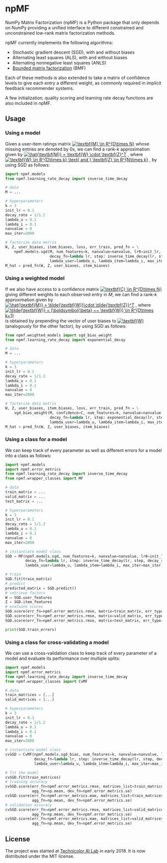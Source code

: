 # npMF

NumPy Matrix Factorization (npMF) is a Python package that only depends on NumPy providing a unified interface to different constrained and unconstrained low-rank matrix factorization methods.

npMF currently implements the following algorithms:
- Stochastic gradient descent (SGD), with and without biases
- Alternating least squares (ALS), with and without biases
- Alternating nonnegative least squares (ANLS)
- [Bounded matrix factorization](https://doi.org/10.1007/s10115-013-0710-2) (BMF)

Each of these methods is also extended to take a matrix of confidence levels to give each entry a different weight, as commonly required in implicit feedback recommender systems.

A few initialization, quality scoring and learning rate decay functions are also included in npMF.


## Usage

### Using a model

Given a user-item ratings matrix 
<a href="https://www.codecogs.com/eqnedit.php?latex=\textbf{M}&space;\in&space;R^{D\times&space;N}" target="_blank"><img src="https://latex.codecogs.com/gif.latex?\textbf{M}&space;\in&space;R^{D\times&space;N}" title="\textbf{M} \in R^{D\times N}" /></a>
whose missing entries are denoted by 0s, we can find a rank-*k* approximation given by 
<a href="https://www.codecogs.com/eqnedit.php?latex=\hat{\textbf{M}}&space;=&space;\textbf{W}&space;\cdot&space;\textbf{Z}^T" target="_blank"><img src="https://latex.codecogs.com/gif.latex?\hat{\textbf{M}}&space;=&space;\textbf{W}&space;\cdot&space;\textbf{Z}^T" title="\hat{\textbf{M}} = \textbf{W} \cdot \textbf{Z}^T" /></a>
, where 
<a href="https://www.codecogs.com/eqnedit.php?latex=\textbf{W}&space;\in&space;R^{D\times&space;k}&space;\text{&space;and&space;}&space;\textbf{Z}&space;\in&space;R^{N\times&space;k}" target="_blank"><img src="https://latex.codecogs.com/gif.latex?\textbf{W}&space;\in&space;R^{D\times&space;k}&space;\text{&space;and&space;}&space;\textbf{Z}&space;\in&space;R^{N\times&space;k}" title="\textbf{W} \in R^{D\times k} \text{ and } \textbf{Z} \in R^{N\times k}" /></a>
, by using SGD as follows:

```python
import npmf.models
from npmf.learning_rate_decay import inverse_time_decay

# data
M = ...

# hyperparameters
k = 3
init_lr = 0.1
decay_rate = 1/1.2
lambda_u = 0.1
lambda_i = 0.1
nanvalue = 0
max_iter=2000

# factorize data matrix
W, Z, user_biases, item_biases, loss, err_train, pred_fn = \
    npmf.models.sgd(M, num_features=k, nanvalue=nanvalue, lr0=init_lr, batch_size=16,
                    decay_fn=lambda lr, step: inverse_time_decay(lr, step, decay_rate, max_iter),
                    lambda_user=lambda_u, lambda_item=lambda_i, max_iter=max_iter)
M_hat = pred_fn(W, Z, user_biases, item_biases)
```

### Using a weighted model
If we also have access to a confidence matrix 
<a href="https://www.codecogs.com/eqnedit.php?latex=\textbf{C}&space;\in&space;R^{D\times&space;N}" target="_blank"><img src="https://latex.codecogs.com/gif.latex?\textbf{C}&space;\in&space;R^{D\times&space;N}" title="\textbf{C} \in R^{D\times N}" /></a>
giving different weights to each observed entry in *M*, we can find a rank-*k* approximation given by 
<a href="https://www.codecogs.com/eqnedit.php?latex=\hat{\textbf{M}}&space;=&space;\tilde{\textbf{W}}\cdot&space;\tilde{\textbf{Z}}^T" target="_blank"><img src="https://latex.codecogs.com/gif.latex?\hat{\textbf{M}}&space;=&space;\tilde{\textbf{W}}\cdot&space;\tilde{\textbf{Z}}^T" title="\hat{\textbf{M}} = \tilde{\textbf{W}}\cdot \tilde{\textbf{Z}}^T" /></a>
, where
<a href="https://www.codecogs.com/eqnedit.php?latex=\tilde{\textbf{W}}&space;=&space;[\boldsymbol{\beta}&space;~~&space;\textbf{W}]&space;\in&space;R^{D\times&space;k&plus;1}" target="_blank"><img src="https://latex.codecogs.com/gif.latex?\tilde{\textbf{W}}&space;=&space;[\boldsymbol{\beta}&space;~~&space;\textbf{W}]&space;\in&space;R^{D\times&space;k&plus;1}" title="\tilde{\textbf{W}} = [\boldsymbol{\beta} ~~ \textbf{W}] \in R^{D\times k+1}" /></a>
is obtained by prepending the vector of user biases to
<a href="https://www.codecogs.com/eqnedit.php?latex=\textbf{W}" target="_blank"><img src="https://latex.codecogs.com/gif.latex?\textbf{W}" title="\textbf{W}" /></a>
(analogously for the other factor), by using SGD as follows:

```python
from npmf.weighted_models import sgd_bias_weight
from npmf.learning_rate_decay import exponential_decay

# data
M = ...

# hyperparameters
k = 3
init_lr = 0.1
decay_rate = 1/1.2
lambda_u = 0.1
lambda_i = 0.1
nanvalue = 0
max_iter=2000

# factorize data matrix
W, Z, user_biases, item_biases, loss, err_train, pred_fn = \
    sgd_bias_weight(M, confidence=C, num_features=k, nanvalue=nanvalue, lr0=init_lr, batch_size=16,
                    decay_fn=lambda lr, step: exponential_decay(lr, step, decay_rate, max_iter),
                    lambda_user=lambda_u, lambda_item=lambda_i, max_iter=max_iter)
M_hat = pred_fn(W, Z, user_biases, item_biases)
```

### Using a class for a model
We can keep track of every parameter as well as different errors for a model into a class as follows:

```python
import npmf.models
import npmf.error_metrics
from npmf.learning_rate_decay import inverse_time_decay
from npmf.wrapper_classes import MF

# data
train_matrix = ...
valid_matrix = ...
test_matrix = ...

# hyperparameters
k = 3
init_lr = 0.1
decay_rate = 1/1.2
lambda_u = 0.1
lambda_i = 0.1
nanvalue = 0
max_iter=2000

# instantiate model class
SGD = MF(npmf.models.sgd, num_features=k, nanvalue=nanvalue, lr0=init_lr, batch_size=16,
         decay_fn=lambda lr, step: inverse_time_decay(lr, step, decay_rate, max_iter, False),
         lambda_user=lambda_u, lambda_item=lambda_i, max_iter=max_iter)

# train
SGD.fit(train_matrix)
# predict
predicted_matrix = SGD.predict()
# retrieve factors
W = SGD.user_features 
Z = SGD.item_features
# evaluate scores
SGD.score(err_fn=npmf.error_metrics.rmse, matrix=train_matrix, err_type='train')
SGD.score(err_fn=npmf.error_metrics.rmse, matrix=valid_matrix, err_type='validation')
SGD.score(err_fn=npmf.error_metrics.rmse, matrix=test_matrix, err_type='test')

print(SGD.train_errors)
```

### Using a class for cross-validating a model
We can use a cross-validation class to keep track of every parameter of a model and evaluate its performance over multiple splits:

```python
import npmf.models
import npmf.error_metrics
from npmf.learning_rate_decay import inverse_time_decay
from npmf.wrapper_classes import CvMF

# data
train_matrices = [...]
valid_matrices = [...]

# hyperparameters
k = 3
init_lr = 0.1
decay_rate = 1/1.2
lambda_u = 0.1
lambda_i = 0.1
nanvalue = 0
max_iter=2000

# instantiate model class
cvSGD = CvMF(npmf.models.sgd_bias, num_features=k, nanvalue=nanvalue, lr0=init_lr, batch_size=16,
             decay_fn=lambda lr, step: inverse_time_decay(lr, step, decay_rate, max_iter, False),
             lambda_user=lambda_u, lambda_item=lambda_i, max_iter=max_iter)

# fit the model
cvSGD.fit(train_matrices)
# training accuracy
cvSGD.score(err_fn=npmf.error_metrics.rmse, matrices_list=train_matrices, err_type='train', 
            agg_fn=np.mean, dev_fn=npmf.error_metrics.se)
cvSGD.score(err_fn=npmf.error_metrics.mae, matrices_list=train_matrices, err_type='train', 
            agg_fn=np.mean, dev_fn=npmf.error_metrics.se)
# validation accuracy
cvSGD.score(err_fn=npmf.error_metrics.rmse, matrices_list=valid_matrices, err_type='validation', 
            agg_fn=np.mean, dev_fn=npmf.error_metrics.se)
cvSGD.score(err_fn=npmf.error_metrics.mae, matrices_list=valid_matrices, err_type='validation', 
            agg_fn=np.mean, dev_fn=npmf.error_metrics.se)
```
## License

The project was started at [Technicolor AI Lab](http://www.technicolorbayarea.com/) in early 2018.
It is now distributed under the MIT license.
